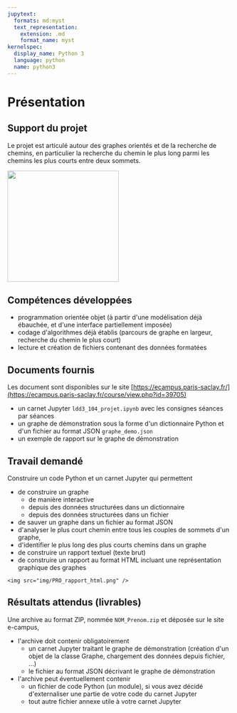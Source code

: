 ```yaml
---
jupytext:
  formats: md:myst
  text_representation:
    extension: .md
    format_name: myst
kernelspec:
  display_name: Python 3
  language: python
  name: python3
---
```


# Présentation

## Support du projet

Le projet est articulé autour des graphes orientés et de la recherche de chemins, en particulier la recherche du chemin le plus long parmi les chemins les plus courts entre deux sommets.

<img src="img/PRO_digraphe_exemple_02.png" style="width:250px" width="250px" /><br />

## Compétences développées

- programmation orientée objet (à partir d'une modélisation déjà ébauchée, et d'une interface partiellement imposée)
- codage d'algorithmes déjà établis (parcours de graphe en largeur, recherche du chemin le plus court)
- lecture et création de fichiers contenant des données formatées

## Documents fournis

Les document sont disponibles sur le site [https://ecampus.paris-saclay.fr/](https://ecampus.paris-saclay.fr/course/view.php?id=39705)
- un carnet Jupyter `ldd3_104_projet.ipynb` avec les consignes séances par séances
- un graphe de démonstration sous la forme d'un dictionnaire Python et d'un fichier au format JSON `graphe_demo.json`
- un exemple de rapport sur le graphe de démonstration

## Travail demandé

Construire un code Python et un carnet Jupyter qui permettent 
- de construire un graphe
  - de manière interactive
  - depuis des données structurées dans un dictionnaire
  - depuis des données structurées dans un fichier
- de sauver un graphe dans un fichier au format JSON
- d'analyser le plus court chemin entre tous les couples de sommets d'un graphe, 
- d'identifier le plus long des plus courts chemins dans un graphe
- de construire un rapport textuel (texte brut)
- de construire un rapport au format HTML incluant une représentation graphique des graphes

```{note} Copie d'écran du rapport attendu
<img src="img/PRO_rapport_html.png" />
```

## Résultats attendus (livrables)

Une archive au format ZIP, nommée `NOM_Prenom.zip` et déposée sur le site e-campus,
- l'archive doit contenir obligatoirement
  - un carnet Jupyter traitant le graphe de démonstration (création d'un objet de la classe Graphe, chargement des données depuis  fichier, ...)
  - le fichier au format JSON décrivant le graphe de démonstration
- l'archive peut éventuellement contenir
  - un fichier de code Python (un module), si vous avez décidé d'externaliser une partie de votre code du carnet Jupyter 
  - tout autre fichier annexe utile à votre carnet Jupyter

